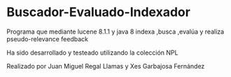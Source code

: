 # Buscador-Evaluado-Indexador
Programa que mediante lucene 8.1.1 y java 8 indexa ,busca ,evalúa y realiza pseudo-relevance feedback

Ha sido desarrollado y testeado utilizando la colección NPL

Realizado por Juan Miguel Regal Llamas y Xes Garbajosa Fernández
